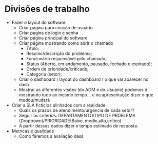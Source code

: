 # Divisões de trabalho

- Fazer o layout do software
    - Criar página para criação de usuário
    - Criar pagina de login e senha
    - Criar página principal do software
    - Criar página mostrando como abrir o chamado
        - Título;
        - Resumo/descrição do problema;
        - Funcionário responsável pelo chamado;
        - Status (Aberto, em andamento, pausado, fechado e expirado);
        - Ordem de prioridade/criticade;
        - Categoria (setor);
    - Criar o dashboard / layout do dashboard / o que vai aparecer no dash
    - Mostrar as diferentes visões (do ADM e do Usuário) podemos ir mostrando tudo ao mesmo tempo… e na apresentação dizer o que mudou/mudará
- Criar a SLA ficticios alinhados com a realidade
    - Quais os prazos de atendimento/urgencia de cada setor?
    - Seguir os criterios: DEPARTAMENTO/TIPO DE PROBLEMA (Dropbown)/PRIORIDADE(Baixo, medio,alto,crítico)
    - A partir desses dados dizer o tempo estimado de resposta.
- Metricas e qualidade
    - Como faremos a avaliação dess
